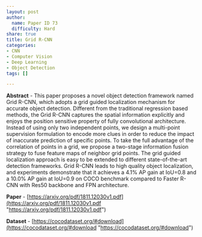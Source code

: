 ```yaml
---
layout: post
author:
  name: Paper ID 73
  difficulty: Hard
share: true
title: Grid R-CNN
categories:
- CNN
- Computer Vision
- Deep Learning
- Object Detection
tags: []

---
```

**Abstract** - This paper proposes a novel object detection framework named Grid R-CNN, which adopts a grid guided localization mechanism for accurate object detection. Different from the traditional regression based methods, the Grid R-CNN captures the spatial information explicitly and enjoys the position sensitive property of fully convolutional architecture. Instead of using only two independent points, we design a multi-point supervision formulation to encode more clues in order to reduce the impact of inaccurate prediction of specific points. To take the full advantage of the correlation of points in a grid, we propose a two-stage information fusion strategy to fuse feature maps of neighbor grid points. The grid guided localization approach is easy to be extended to different state-of-the-art detection frameworks. Grid R-CNN leads to high quality object localization, and experiments demonstrate that it achieves a 4.1% AP gain at IoU=0.8 and a 10.0% AP gain at IoU=0.9 on COCO benchmark compared to Faster R-CNN with Res50 backbone and FPN architecture. 

**Paper** - [https://arxiv.org/pdf/1811.12030v1.pdf](https://arxiv.org/pdf/1811.12030v1.pdf "https://arxiv.org/pdf/1811.12030v1.pdf") 

**Dataset** - [https://cocodataset.org/#download](https://cocodataset.org/#download "https://cocodataset.org/#download")